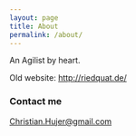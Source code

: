 ```yaml
---
layout: page
title: About
permalink: /about/
---
```


An Agilist  by heart.

Old website: http://riedquat.de/

### Contact me

[Christian.Hujer@gmail.com](mailto:Christian.Hujer@gmail.com)
